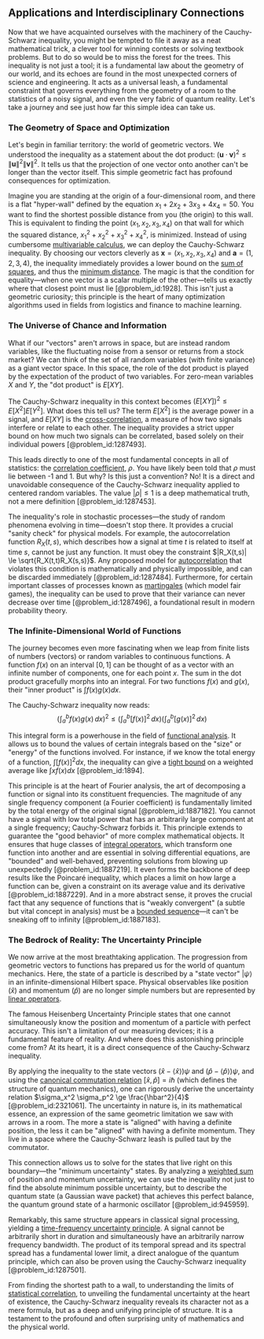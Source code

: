 ## Applications and Interdisciplinary Connections

Now that we have acquainted ourselves with the machinery of the Cauchy-Schwarz inequality, you might be tempted to file it away as a neat mathematical trick, a clever tool for winning contests or solving textbook problems. But to do so would be to miss the forest for the trees. This inequality is not just a tool; it is a fundamental law about the geometry of our world, and its echoes are found in the most unexpected corners of science and engineering. It acts as a universal leash, a fundamental constraint that governs everything from the geometry of a room to the statistics of a noisy signal, and even the very fabric of quantum reality. Let's take a journey and see just how far this simple idea can take us.

### The Geometry of Space and Optimization

Let's begin in familiar territory: the world of geometric vectors. We understood the inequality as a statement about the dot product: $(\mathbf{u} \cdot \mathbf{v})^2 \le \|\mathbf{u}\|^2 \|\mathbf{v}\|^2$. It tells us that the projection of one vector onto another can't be longer than the vector itself. This simple geometric fact has profound consequences for optimization.

Imagine you are standing at the origin of a four-dimensional room, and there is a flat "hyper-wall" defined by the equation $x_1 + 2x_2 + 3x_3 + 4x_4 = 50$. You want to find the shortest possible distance from you (the origin) to this wall. This is equivalent to finding the point $(x_1, x_2, x_3, x_4)$ on that wall for which the squared distance, $x_1^2 + x_2^2 + x_3^2 + x_4^2$, is minimized. Instead of using cumbersome [multivariable calculus](@article_id:147053), we can deploy the Cauchy-Schwarz inequality. By choosing our vectors cleverly as $\mathbf{x} = (x_1, x_2, x_3, x_4)$ and $\mathbf{a} = (1, 2, 3, 4)$, the inequality immediately provides a lower bound on the [sum of squares](@article_id:160555), and thus the [minimum distance](@article_id:274125). The magic is that the condition for equality—when one vector is a scalar multiple of the other—tells us exactly where that closest point must lie [@problem_id:1928]. This isn't just a geometric curiosity; this principle is the heart of many optimization algorithms used in fields from logistics and finance to machine learning.

### The Universe of Chance and Information

What if our "vectors" aren't arrows in space, but are instead random variables, like the fluctuating noise from a sensor or returns from a stock market? We can think of the set of all random variables (with finite variance) as a giant vector space. In this space, the role of the dot product is played by the expectation of the product of two variables. For zero-mean variables $X$ and $Y$, the "dot product" is $E[XY]$.

The Cauchy-Schwarz inequality in this context becomes $(E[XY])^2 \le E[X^2]E[Y^2]$. What does this tell us? The term $E[X^2]$ is the average power in a signal, and $E[XY]$ is the [cross-correlation](@article_id:142859), a measure of how two signals interfere or relate to each other. The inequality provides a strict upper bound on how much two signals can be correlated, based solely on their individual powers [@problem_id:1287493].

This leads directly to one of the most fundamental concepts in all of statistics: the [correlation coefficient](@article_id:146543), $\rho$. You have likely been told that $\rho$ must lie between -1 and 1. But why? Is this just a convention? No! It is a direct and unavoidable consequence of the Cauchy-Schwarz inequality applied to centered random variables. The value $|\rho| \le 1$ is a deep mathematical truth, not a mere definition [@problem_id:1287453].

The inequality's role in stochastic processes—the study of random phenomena evolving in time—doesn't stop there. It provides a crucial "sanity check" for physical models. For example, the autocorrelation function $R_X(t,s)$, which describes how a signal at time $t$ is related to itself at time $s$, cannot be just any function. It must obey the constraint $|R_X(t,s)| \le \sqrt{R_X(t,t)R_X(s,s)}$. Any proposed model for [autocorrelation](@article_id:138497) that violates this condition is mathematically and physically impossible, and can be discarded immediately [@problem_id:1287484]. Furthermore, for certain important classes of processes known as [martingales](@article_id:267285) (which model fair games), the inequality can be used to prove that their variance can never decrease over time [@problem_id:1287496], a foundational result in modern probability theory.

### The Infinite-Dimensional World of Functions

The journey becomes even more fascinating when we leap from finite lists of numbers (vectors) or random variables to continuous functions. A function $f(x)$ on an interval $[0, 1]$ can be thought of as a vector with an infinite number of components, one for each point $x$. The sum in the dot product gracefully morphs into an integral. For two functions $f(x)$ and $g(x)$, their "inner product" is $\int f(x)g(x) dx$.

The Cauchy-Schwarz inequality now reads:
$$
\left( \int_a^b f(x) g(x) \, dx \right)^2 \leq \left( \int_a^b [f(x)]^2 \, dx \right) \left( \int_a^b [g(x)]^2 \, dx \right)
$$

This integral form is a powerhouse in the field of [functional analysis](@article_id:145726). It allows us to bound the values of certain integrals based on the "size" or "energy" of the functions involved. For instance, if we know the total energy of a function, $\int [f(x)]^2 dx$, the inequality can give a [tight bound](@article_id:265241) on a weighted average like $\int x f(x) dx$ [@problem_id:1894].

This principle is at the heart of Fourier analysis, the art of decomposing a function or signal into its constituent frequencies. The magnitude of any single frequency component (a Fourier coefficient) is fundamentally limited by the total energy of the original signal [@problem_id:1887182]. You cannot have a signal with low total power that has an arbitrarily large component at a single frequency; Cauchy-Schwarz forbids it. This principle extends to guarantee the "good behavior" of more complex mathematical objects. It ensures that huge classes of [integral operators](@article_id:187196), which transform one function into another and are essential in solving differential equations, are "bounded" and well-behaved, preventing solutions from blowing up unexpectedly [@problem_id:1887219]. It even forms the backbone of deep results like the Poincaré inequality, which places a limit on how large a function can be, given a constraint on its average value and its derivative [@problem_id:1887229]. And in a more abstract sense, it proves the crucial fact that any sequence of functions that is "weakly convergent" (a subtle but vital concept in analysis) must be a [bounded sequence](@article_id:141324)—it can't be sneaking off to infinity [@problem_id:1887183].

### The Bedrock of Reality: The Uncertainty Principle

We now arrive at the most breathtaking application. The progression from geometric vectors to functions has prepared us for the world of quantum mechanics. Here, the state of a particle is described by a "state vector" $|\psi\rangle$ in an infinite-dimensional Hilbert space. Physical observables like position $(\hat{x})$ and momentum $(\hat{p})$ are no longer simple numbers but are represented by [linear operators](@article_id:148509).

The famous Heisenberg Uncertainty Principle states that one cannot simultaneously know the position and momentum of a particle with perfect accuracy. This isn't a limitation of our measuring devices; it is a fundamental feature of reality. And where does this astonishing principle come from? At its heart, it is a direct consequence of the Cauchy-Schwarz inequality.

By applying the inequality to the state vectors $(\hat{x} - \langle \hat{x} \rangle)\psi$ and $(\hat{p} - \langle \hat{p} \rangle)\psi$, and using the [canonical commutation relation](@article_id:149960) $[\hat{x}, \hat{p}] = i\hbar$ (which defines the structure of quantum mechanics), one can rigorously derive the uncertainty relation $\sigma_x^2 \sigma_p^2 \ge \frac{\hbar^2}{4}$ [@problem_id:2321061]. The uncertainty in nature is, in its mathematical essence, an expression of the same geometric limitation we saw with arrows in a room. The more a state is "aligned" with having a definite position, the less it can be "aligned" with having a definite momentum. They live in a space where the Cauchy-Schwarz leash is pulled taut by the commutator.

This connection allows us to solve for the states that live right on this boundary—the "minimum uncertainty" states. By analyzing a [weighted sum](@article_id:159475) of position and momentum uncertainty, we can use the inequality not just to find the absolute minimum possible uncertainty, but to describe the quantum state (a Gaussian wave packet) that achieves this perfect balance, the quantum ground state of a harmonic oscillator [@problem_id:945959].

Remarkably, this same structure appears in classical signal processing, yielding a [time-frequency uncertainty principle](@article_id:272601). A signal cannot be arbitrarily short in duration and simultaneously have an arbitrarily narrow frequency bandwidth. The product of its temporal spread and its spectral spread has a fundamental lower limit, a direct analogue of the quantum principle, which can also be proven using the Cauchy-Schwarz inequality [@problem_id:1287501].

From finding the shortest path to a wall, to understanding the limits of [statistical correlation](@article_id:199707), to unveiling the fundamental uncertainty at the heart of existence, the Cauchy-Schwarz inequality reveals its character not as a mere formula, but as a deep and unifying principle of structure. It is a testament to the profound and often surprising unity of mathematics and the physical world.